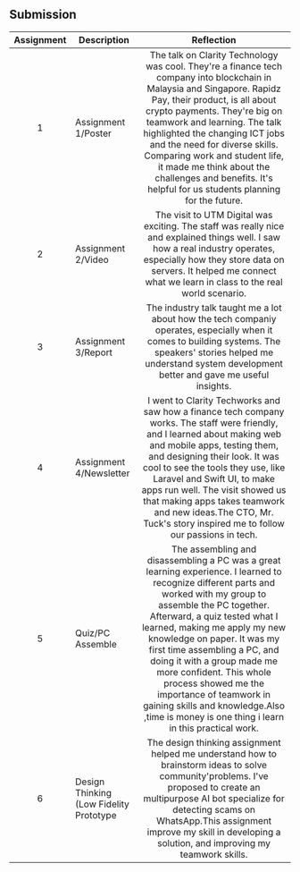 ## Submission
| Assignment | Description  | Reflection |
| :-----: |  ------ | :-----: | 
| 1 | Assignment 1/Poster | The talk on Clarity Technology was cool. They're a finance tech company into blockchain in Malaysia and Singapore. Rapidz Pay, their product, is all about crypto payments. They're big on teamwork and learning. The talk highlighted the changing ICT jobs and the need for diverse skills. Comparing work and student life, it made me think about the challenges and benefits. It's helpful for us students planning for the future. | 
| 2 | Assignment 2/Video | The visit to UTM Digital was exciting. The staff was really nice and explained things well. I saw how a real industry operates, especially how they store data on servers. It helped me connect what we learn in class to the real world scenario. | 
| 3 | Assignment 3/Report | The industry talk taught me a lot about how the tech companiy operates, especially when it comes to building systems. The speakers' stories helped me understand system development better and gave me useful insights. | 
| 4 | Assignment 4/Newsletter | I went to Clarity Techworks and saw how a finance tech company works. The staff were friendly, and I learned about making web and mobile apps, testing them, and designing their look. It was cool to see the tools they use, like Laravel and Swift UI, to make apps run well. The visit showed us that making apps takes teamwork and new ideas.The CTO, Mr. Tuck's story inspired me to follow our passions in tech. |
| 5 | Quiz/PC Assemble | The assembling and disassembling a PC was a great learning experience. I learned to recognize different parts and worked with my group to assemble the PC together. Afterward, a quiz tested what I learned, making me apply my new knowledge on paper. It was my first time assembling a PC, and doing it with a group made me more confident. This whole process showed me the importance of teamwork in gaining skills and knowledge.Also ,time is money is one thing i learn in this practical work. |
| 6 | Design Thinking (Low Fidelity Prototype | The design thinking assignment helped me understand how to brainstorm ideas to solve community'problems. I've proposed to create an multipurpose AI bot specialize for detecting scams on WhatsApp.This assignment improve my skill in developing a solution, and improving my teamwork skills. |
